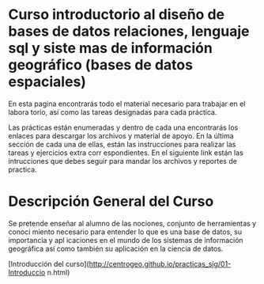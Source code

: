
Curso introductorio al diseño de bases de datos relaciones, lenguaje sql y siste
mas de información geográfico (bases de datos espaciales)
============

En esta pagina encontrarás todo el material necesario para trabajar en el labora
torio, así como las tareas designadas para cada práctica. 

Las prácticas están enumeradas y dentro de cada una encontrarás los enlaces para
 descargar los archivos y material de apoyo. En la última sección de cada una de
 ellas, están las instrucciones para realizar las tareas y ejercicios extra corr
espondientes. En el siguiente link están las intrucciones que debes seguir para 
mandar los archivos y reportes de practica. 

Descripción General del Curso 
=============
Se pretende enseñar al alumno de las nociones, conjunto de herramientas y conoci
miento necesario para entender lo que es una base de datos, su importancia y apl
icaciones en el mundo de los sistemas de información geográfica así como también
 su aplicación en la ciencia de datos. 

[Introducción del curso](http://centrogeo.github.io/practicas_sig/01-Introduccio
n.html)
